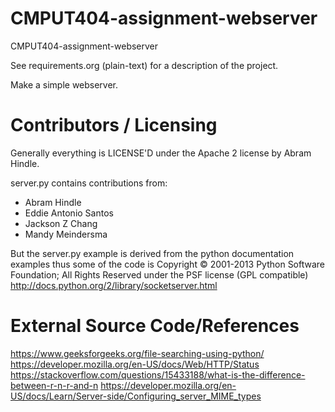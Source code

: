 CMPUT404-assignment-webserver
=============================

CMPUT404-assignment-webserver

See requirements.org (plain-text) for a description of the project.

Make a simple webserver.

Contributors / Licensing
========================

Generally everything is LICENSE'D under the Apache 2 license by Abram Hindle.

server.py contains contributions from:

* Abram Hindle
* Eddie Antonio Santos
* Jackson Z Chang
* Mandy Meindersma 

But the server.py example is derived from the python documentation
examples thus some of the code is Copyright © 2001-2013 Python
Software Foundation; All Rights Reserved under the PSF license (GPL
compatible) http://docs.python.org/2/library/socketserver.html

External Source Code/References
========================
https://www.geeksforgeeks.org/file-searching-using-python/
https://developer.mozilla.org/en-US/docs/Web/HTTP/Status
https://stackoverflow.com/questions/15433188/what-is-the-difference-between-r-n-r-and-n
https://developer.mozilla.org/en-US/docs/Learn/Server-side/Configuring_server_MIME_types
